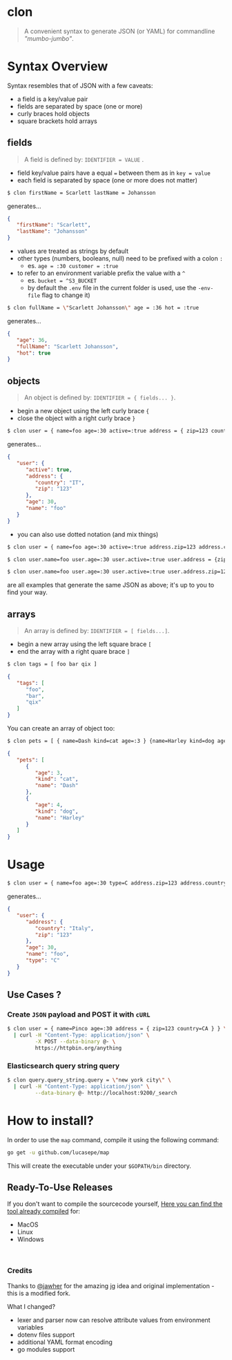 # clon

> A convenient syntax to generate JSON (or YAML) for commandline _"mumbo-jumbo"_.

# Syntax Overview

Syntax resembles that of JSON with a few caveats:

- a field is a key/value pair
- fields are separated by space (one or more)
- curly braces hold objects
- square brackets hold arrays

## fields

> A field is defined by: `IDENTIFIER = VALUE` .

- field key/value pairs have a equal `=` between them as in `key = value` 
- each field is separated by space (one or more does not matter)

```sh
$ clon firstName = Scarlett lastName = Johansson
```

generates...

```json
{
   "firstName": "Scarlett",
   "lastName": "Johansson"
}
```

- values are treated as strings by default
- other types (numbers, booleans, null) need to be prefixed with a colon `:` 
  - es. `age = :30 customer = :true`
- to refer to an environment variable prefix the value with a `^` 
  - es. `bucket = ^S3_BUCKET`
  - by default the `.env` file in the current folder is used, use the `-env-file` flag to change it)


```sh
$ clon fullName = \"Scarlett Johansson\" age = :36 hot = :true
```

generates...

```json
{
   "age": 36,
   "fullName": "Scarlett Johansson",
   "hot": true
}
```

## objects

> An object is defined by: `IDENTIFIER = { fields... }`.

- begin a new object using the left curly brace `{`
- close the object with a right curly brace `}`

```sh
$ clon user = { name=foo age=:30 active=:true address = { zip=123 country=IT } }
```

generates...

```json
{
   "user": {
      "active": true,
      "address": {
         "country": "IT",
         "zip": "123"
      },
      "age": 30,
      "name": "foo"
   }
}
```

- you can also use dotted notation (and mix things)

```sh
$ clon user = { name=foo age=:30 active=:true address.zip=123 address.country=IT }
```

```sh
$ clon user.name=foo user.age=:30 user.active=:true user.address = {zip=123 country=IT}
```

```sh
$ clon user.name=foo user.age=:30 user.active=:true user.address.zip=123 user.address.country=IT
```

are all examples that generate the same JSON as above; it's up to you to find your way.


## arrays

> An array is defined by: `IDENTIFIER = [ fields...]`.

- begin a new array using the left square brace `[`
- end the array with a right quare brace `]`

```sh
$ clon tags = [ foo bar qix ]
```

```json
{
   "tags": [
      "foo",
      "bar",
      "qix"
   ]
}
```

You can create an array of object too:

```sh
$ clon pets = [ { name=Dash kind=cat age=:3 } {name=Harley kind=dog age=:4} ]
```

```json
{
   "pets": [
      {
         "age": 3,
         "kind": "cat",
         "name": "Dash"
      },
      {
         "age": 4,
         "kind": "dog",
         "name": "Harley"
      }
   ]
}
```

# Usage

```bash
$ clon user = { name=foo age=:30 type=C address.zip=123 address.country=Italy }
```

generates...

```json
{
   "user": {
      "address": {
         "country": "Italy",
         "zip": "123"
      },
      "age": 30,
      "name": "foo",
      "type": "C"
   }
}
```

## Use Cases ?

### Create `JSON` payload and POST it with `cURL`

```sh
$ clon user = { name=Pinco age=:30 address = { zip=123 country=CA } } \
  | curl -H "Content-Type: application/json" \
         -X POST --data-binary @- \
         https://httpbin.org/anything
```

### Elasticsearch query string query

```sh
$ clon query.query_string.query = \"new york city\" \
  | curl -H "Content-Type: application/json" \
         --data-binary @- http://localhost:9200/_search
```

# How to install?

In order to use the `map` command, compile it using the following command:

```bash
go get -u github.com/lucasepe/map
```

This will create the executable under your `$GOPATH/bin` directory.

## Ready-To-Use Releases 

If you don't want to compile the sourcecode yourself, [Here you can find the tool already compiled](https://github.com/lucasepe/map/releases/latest) for:

- MacOS
- Linux
- Windows


<br/>

### Credits

Thanks to [@jawher](https://github.com/jawher) for the amazing [jg](https://github.com/jawher/jg) idea and original implementation - this is a modified fork.

What I changed? 

- lexer and parser now can resolve attribute values ​​from environment variables
- dotenv files support
- additional YAML format encoding
- go modules support
